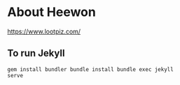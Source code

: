 # About Heewon
https://www.lootpiz.com/

## To run Jekyll
<code>gem install bundler
bundle install
bundle exec jekyll serve</code>
